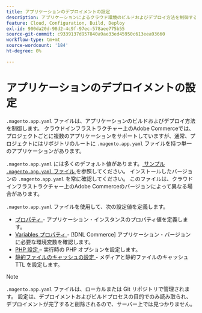 ```yaml
---
title: アプリケーションのデプロイメントの設定
description: アプリケーションによるクラウド環境のビルドおよびデプロイ方法を制御する  [!DNL Commerce]  プリケーション設定ファイルのプロパティを設定する方法について説明します。
feature: Cloud, Configuration, Build, Deploy
exl-id: 900da20d-98d2-4c9f-97ec-578aee775b55
source-git-commit: c9339137d957840a9ae33ed45950c613eea93660
workflow-type: tm+mt
source-wordcount: '184'
ht-degree: 0%

---
```


# アプリケーションのデプロイメントの設定

`.magento.app.yaml` ファイルは、アプリケーションのビルドおよびデプロイ方法を制御します。 クラウドインフラストラクチャー上のAdobe Commerceでは、プロジェクトごとに複数のアプリケーションをサポートしていますが、通常、プロジェクトにはリポジトリのルートに `.magento.app.yaml` ファイルを持つ単一のアプリケーションがあります。

`.magento.app.yaml` には多くのデフォルト値があります。[ サンプル `.magento.app.yaml` ファイル ](https://github.com/magento/magento-cloud/blob/master/.magento.app.yaml) を参照してください。 インストールしたバージョンの `.magento.app.yaml` を常に確認してください。 このファイルは、クラウドインフラストラクチャー上のAdobe Commerceのバージョンによって異なる場合があります。

`.magento.app.yaml` ファイルを使用して、次の設定値を定義します。

- [ プロパティ ](properties.md) - アプリケーション・インスタンスのプロパティ値を定義します。
- [Variables プロパティ ](variables-property.md) - [!DNL Commerce] アプリケーション・バージョンに必要な環境変数を確認します。
- [PHP 設定 ](php-settings.md) – 実行時の PHP オプションを設定します。
- [ 静的ファイルのキャッシュの設定 ](set-cache.md) - メディアと静的ファイルのキャッシュ TTL を設定します。

>[!NOTE]
>
>`.magento.app.yaml` ファイルは、ローカルまたは Git リポジトリで管理されます。 設定は、デプロイメントおよびビルドプロセスの目的でのみ読み取られ、デプロイメントが完了すると削除されるので、サーバー上では見つかりません。
